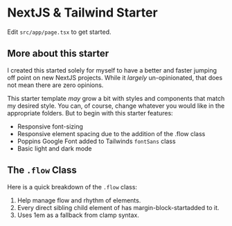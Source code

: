 # NextJS & Tailwind Starter

Edit `src/app/page.tsx` to get started.

## More about this starter

I created this started solely for myself to have a better and faster jumping off point on new NextJS projects. While it _largely_ un-opinionated, that does not mean there are zero opinions.

This starter template _may_ grow a bit with styles and components that match my desired style. You can, of course, change whatever you would like in the appropriate folders. But to begin with this starter features:

- Responsive font-sizing
- Responsive element spacing due to the addition of the .flow class
- Poppins Google Font added to Tailwinds `fontSans` class
- Basic light and dark mode

## The `.flow` Class

Here is a quick breakdown of the `.flow` class:

1. Help manage flow and rhythm of elements.
2. Every direct sibling child element of has margin-block-startadded to it.
3. Uses 1em as a fallback from clamp syntax.
